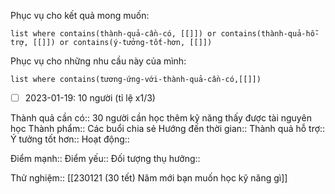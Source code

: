 Phục vụ cho kết quả mong muốn:
```dataview
list where contains(thành-quả-cần-có, [[]]) or contains(thành-quả-hỗ-trợ, [[]]) or contains(ý-tưởng-tốt-hơn, [[]]) 
```
Phục vụ cho những nhu cầu này của mình:
```dataview
list where contains(tương-ứng-với-thành-quả-cần-có,[[]])
```
- [ ] 2023-01-19: 10 người (tỉ lệ x1/3)

Thành quả cần có:: 30 người cần học thêm kỹ năng thấy được tài nguyên học
Thành phẩm:: Các buổi chia sẻ
Hướng đến thời gian::
Thành quả hỗ trợ::
Ý tưởng tốt hơn::
Hoạt động::

Điểm mạnh::
Điểm yếu::
Đối tượng thụ hưởng::

Thử nghiệm:: [[230121 (30 tết) Năm mới bạn muốn học kỹ năng gì]]